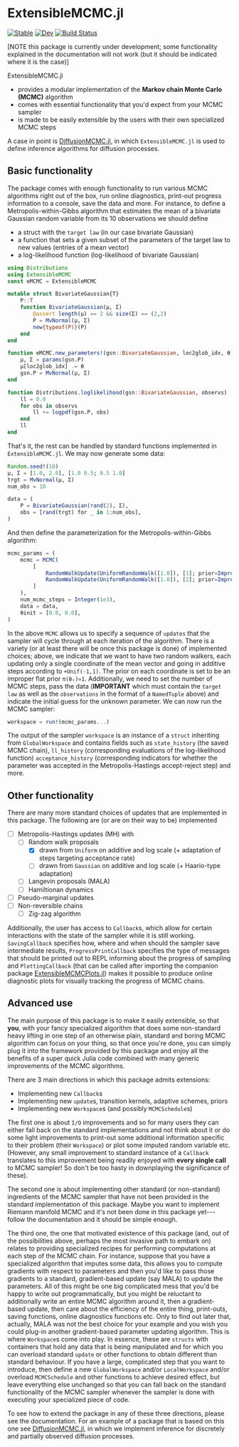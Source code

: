 # ExtensibleMCMC.jl

[![Stable](https://img.shields.io/badge/docs-stable-blue.svg)](https://JuliaDiffusionBayes.github.io/ExtensibleMCMC.jl/stable)
[![Dev](https://img.shields.io/badge/docs-dev-blue.svg)](https://JuliaDiffusionBayes.github.io/ExtensibleMCMC.jl/dev)
[![Build Status](https://travis-ci.com/JuliaDiffusionBayes/ExtensibleMCMC.jl.svg?branch=master)](https://travis-ci.com/JuliaDiffusionBayes/ExtensibleMCMC.jl)

[NOTE this package is currently under development; some functionality explained in the documentation will not work (but it should be indicated where it is the case)]

ExtensibleMCMC.jl
- provides a modular implementation of the **Markov chain Monte Carlo (MCMC)** algorithm
- comes with essential functionality that you'd expect from your MCMC sampler
- is made to be easily extensible by the users with their own specialized MCMC steps

A case in point is [DiffusionMCMC.jl](https://github.com/JuliaDiffusionBayes/DiffusionMCMC.jl), in which `ExtensibleMCMC.jl` is used to define inference algorithms for diffusion processes.

## Basic functionality
The package comes with enough functionality to run various MCMC algorithms right out of the box, run online diagnostics, print-out progress information to a console, save the data and more. For instance, to define a Metropolis-within-Gibbs algorithm that estimates the mean of a bivariate Gaussian random variable from its 10 observations we should define
- a struct with the `target law` (in our case bivariate Gaussian)
- a function that sets a given subset of the parameters of the target law to new values (entries of a mean vector)
- a log-likelihood function (log-likelihood of bivariate Gaussian)
```julia
using Distributions
using ExtensibleMCMC
const eMCMC = ExtensibleMCMC

mutable struct BivariateGaussian{T}
    P::T
    function BivariateGaussian(μ, Σ)
        @assert length(μ) == 2 && size(Σ) == (2,2)
        P = MvNormal(μ, Σ)
        new{typeof(P)}(P)
    end
end

function eMCMC.new_parameters!(gsn::BivariateGaussian, loc2glob_idx, θ)
    μ, Σ = params(gsn.P)
    μ[loc2glob_idx] .= θ
    gsn.P = MvNormal(μ, Σ)
end

function Distributions.loglikelihood(gsn::BivariateGaussian, observs)
    ll = 0.0
    for obs in observs
        ll += logpdf(gsn.P, obs)
    end
    ll
end
```
That's it, the rest can be handled by standard functions implemented in `ExtensibleMCMC.jl`. We may now generate some data:
```julia
Random.seed!(10)
μ, Σ = [1.0, 2.0], [1.0 0.5; 0.5 1.0]
trgt = MvNormal(μ, Σ)
num_obs = 10

data = (
    P = BivariateGaussian(rand(2), Σ),
    obs = [rand(trgt) for _ in 1:num_obs],
)
```
And then define the parameterization for the Metropolis-within-Gibbs algorithm:
```julia
mcmc_params = (
    mcmc = MCMC(
        [
            RandomWalkUpdate(UniformRandomWalk([1.0]), [1]; prior=ImproperPrior()),
            RandomWalkUpdate(UniformRandomWalk([1.0]), [2]; prior=ImproperPrior()),
        ]
    ),
    num_mcmc_steps = Integer(1e3),
    data = data,
    θinit = [0.0, 0.0],
)
```
In the above `MCMC` allows us to specify a sequence of `updates` that the sampler will cycle through at each iteration of the algorithm. There is a variety (or at least there will be once this package is done) of implemented choices; above, we indicate that we want to have two random walkers, each updating only a single coordinate of the mean vector and going in additive steps according to `+Unif(-1,1)`. The prior on each coordinate is set to be an improper flat prior `π(θᵢ)∝1`. Additionally, we need to set the number of MCMC steps, pass the data (**IMPORTANT** which must contain the `target law` as well as the `observations` in the format of a `NamedTuple` above) and indicate the initial guess for the unknown parameter. We can now run the MCMC sampler:
```julia
workspace = run!(mcmc_params...)
```
The output of the sampler `workspace` is an instance of a `struct` inheriting from `GlobalWorkspace` and contains fields such as `state_history` (the saved MCMC chain), `ll_history` (corresponding evaluations of the log-likelihood function) `acceptance_history` (corresponding indicators for whether the parameter was accepted in the Metropolis-Hastings accept-reject step) and more.

## Other functionality
There are many more standard choices of updates that are implemented in this package. The following are (or are on their way to be) implemented
- [ ] Metropolis-Hastings updates (MH) with
    - [ ] Random walk proposals
        - [x] drawn from `Uniform` on additive and log scale (+ adaptation of steps targeting acceptance rate)
        - [ ] drawn from `Gaussian` on additive and log scale (+ Haario-type adaptation)
    - [ ] Langevin proposals (MALA)
    - [ ] Hamiltionan dynamics
- [ ] Pseudo-marginal updates
- [ ] Non-reversible chains
    - [ ] Zig-zag algorithm

Additionally, the user has access to `Callback`s, which allow for certain interactions with the state of the sampler while it is still working. `SavingCallback` specifies how, where and when should the sampler save intermediate results, `ProgressPrintCallback` specifies the type of messages that should be printed out to REPL informing about the progress of sampling and `PlottingCallback` (that can be called after importing the companion package [ExtensibleMCMCPlots.jl](https://github.com/JuliaDiffusionBayes/ExtensibleMCMCPlots.jl)) makes it possible to produce online diagnostic plots for visually tracking the progress of MCMC chains.

## Advanced use
The main purpose of this package is to make it easily extensible, so that **you**, with your fancy specialized algorithm that does some non-standard heavy lifting in one step of an otherwise plain, standard and boring MCMC algorithm can focus on your thing, so that once you're done, you can simply plug it into the framework provided by this package and enjoy all the benefits of a super quick Julia code combined with many generic improvements of the MCMC algorithms.

There are 3 main directions in which this package admits extensions:
- Implementing new `Callback`s
- Implementing new `update`s, transition kernels, adaptive schemes, priors
- Implementing new `Workspace`s (and possibly `MCMCSchedule`s)

The first one is about `I/O` improvements and so for many users they can either fall back on the standard implementations and not think about it or do some light improvements to print-out some additional information specific to their problem (their `Workspace`) or plot some imputed random variable etc. (However, any small improvement to standard instance of a `Callback` translates to this improvement being readily enjoyed with **every single call** to MCMC sampler! So don't be too hasty in downplaying the significance of these).

The second one is about implementing other standard (or non-standard) ingredients of the MCMC sampler that have not been provided in the standard implementation of this package. Maybe you want to implement Riemann manifold MCMC and it's not been done in this package yet---follow the documentation and it should be simple enough.

The third one, the one that motivated existence of this package (and, out of the possibilities above, perhaps the most invasive path to embark on) relates to providing specialized recipes for performing computations at each step of the MCMC chain. For instance, suppose that you have a specialized algorithm that imputes some data, this allows you to compute gradients with respect to parameters and then you'd like to pass those gradients to a standard, gradient-based update (say MALA) to update the parameters. All of this might be one big complicated mess that you'd be happy to write out programmatically, but you might be reluctant to additionally write an entire MCMC algorithm around it, then a gradient-based update, then care about the efficiency of the entire thing, print-outs, saving functions, online diagnostics functions etc. Only to find out later that, actually, MALA was not the best choice for your example and you wish you could plug-in another gradient-based parameter updating algorithm. This is where `Workspace`s come into play. In essence, these are `structs` with containers that hold any data that is being manipulated and for which you can overload standard `update` or other functions to obtain different than standard behaviour. If you have a large, complicated step that you want to introduce, then define a new `GlobalWorkspace` and/or `LocalWorkspace` and/or overload `MCMCSchedule` and other functions to achieve desired effect, but leave everything else unchanged so that you can fall back on the standard functionality of the MCMC sampler whenever the sampler is done with executing your specialized piece of code.

To see how to extend the package in any of these three directions, please see the documentation. For an example of a package that is based on this one see [DiffusionMCMC.jl](https://github.com/JuliaDiffusionBayes/DiffusionMCMC.jl), in which we implement inference for discretely and partially observed diffusion processes.
